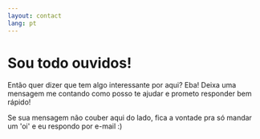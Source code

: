 ```yaml
---
layout: contact
lang: pt
---
```


<h1>Sou todo ouvidos!</h1>
<p>Então quer dizer que tem algo interessante por aqui? Eba! Deixa uma mensagem me contando como posso te ajudar e prometo responder bem rápido!</p>
<p>Se sua mensagem não couber aqui do lado, fica a vontade pra só mandar um 'oi' e eu respondo por e-mail :)</p>